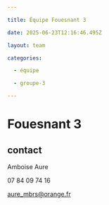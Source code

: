 ```yaml
---

title: Équipe Fouesnant 3

date: 2025-06-23T12:16:46.495Z

layout: team

categories:

  - équipe

  - groupe-3

---
```


# Fouesnant 3



## contact 

 Amboise Aure

07 84 09 74 16

aure_mbrs@orange.fr

